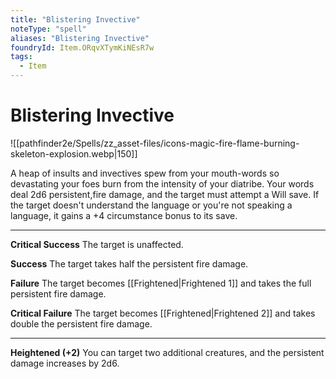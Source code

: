 ```yaml
---
title: "Blistering Invective"
noteType: "spell"
aliases: "Blistering Invective"
foundryId: Item.ORqvXTymKiNEsR7w
tags:
  - Item
---
```


# Blistering Invective
![[pathfinder2e/Spells/zz_asset-files/icons-magic-fire-flame-burning-skeleton-explosion.webp|150]]

A heap of insults and invectives spew from your mouth-words so devastating your foes burn from the intensity of your diatribe. Your words deal 2d6 persistent,fire damage, and the target must attempt a Will save. If the target doesn't understand the language or you're not speaking a language, it gains a +4 circumstance bonus to its save.

* * *

**Critical Success** The target is unaffected.

**Success** The target takes half the persistent fire damage.

**Failure** The target becomes [[Frightened|Frightened 1]] and takes the full persistent fire damage.

**Critical Failure** The target becomes [[Frightened|Frightened 2]] and takes double the persistent fire damage.

* * *

**Heightened (+2)** You can target two additional creatures, and the persistent damage increases by 2d6.
